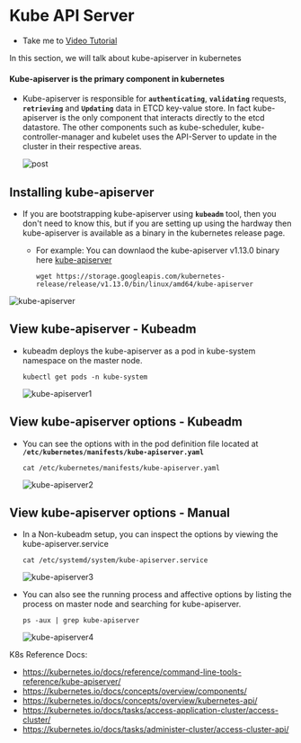 # Kube API Server

- Take me to [Video Tutorial](https://kodekloud.com/topic/kube-api-server/)
  
In this section, we will talk about kube-apiserver in kubernetes

#### Kube-apiserver is the primary component in kubernetes

- Kube-apiserver is responsible for **`authenticating`**, **`validating`** requests, **`retrieving`** and **`Updating`** data in ETCD key-value store. In fact kube-apiserver is the only component that interacts directly to the etcd datastore. The other components such as kube-scheduler, kube-controller-manager and kubelet uses the API-Server to update in the cluster in their respective areas.
  
  ![post](../../images/post.PNG)
  
## Installing kube-apiserver

- If you are bootstrapping kube-apiserver using **`kubeadm`** tool, then you don't need to know this, but if you are setting up using the hardway then kube-apiserver is available as a binary in the kubernetes release page.
  - For example: You can downlaod the kube-apiserver v1.13.0 binary here [kube-apiserver](https://storage.googleapis.com/kubernetes-release/release/v1.13.0/bin/linux/amd64/kube-apiserver)

    ```
    wget https://storage.googleapis.com/kubernetes-release/release/v1.13.0/bin/linux/amd64/kube-apiserver
    ```

 ![kube-apiserver](../../images/kube-apiserver.PNG)

## View kube-apiserver - Kubeadm

- kubeadm deploys the kube-apiserver as a pod in kube-system namespace on the master node.

  ```
  kubectl get pods -n kube-system
  ```

  ![kube-apiserver1](../../images/kube-apiserver1.PNG)

## View kube-apiserver options - Kubeadm

- You can see the options with in the pod definition file located at **`/etc/kubernetes/manifests/kube-apiserver.yaml`**

  ```
  cat /etc/kubernetes/manifests/kube-apiserver.yaml
  ```
  
  ![kube-apiserver2](../../images/kube-apiserver2.PNG)

## View kube-apiserver options - Manual

- In a Non-kubeadm setup, you can inspect the options by viewing the kube-apiserver.service

  ```
  cat /etc/systemd/system/kube-apiserver.service
  ```
  
  ![kube-apiserver3](../../images/kube-apiserver3.PNG)

- You can also see the running process and affective options by listing the process on master node and searching for kube-apiserver.

  ```
  ps -aux | grep kube-apiserver
  ```

  ![kube-apiserver4](../../images/kube-apiserver4.PNG)

K8s Reference Docs:

- <https://kubernetes.io/docs/reference/command-line-tools-reference/kube-apiserver/>
- <https://kubernetes.io/docs/concepts/overview/components/>
- <https://kubernetes.io/docs/concepts/overview/kubernetes-api/>
- <https://kubernetes.io/docs/tasks/access-application-cluster/access-cluster/>
- <https://kubernetes.io/docs/tasks/administer-cluster/access-cluster-api/>
